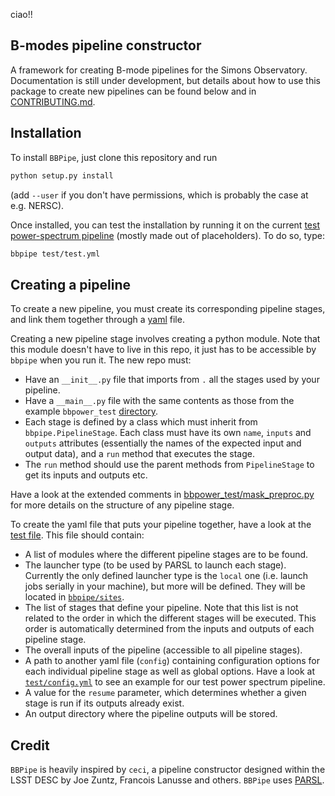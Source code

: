 ciao!!

B-modes pipeline constructor
----------------------------
A framework for creating B-mode pipelines for the Simons Observatory. Documentation is still under development, but details about how to use this package to create new pipelines can be found below and in [CONTRIBUTING.md](CONTRIBUTING.md).

## Installation
To install `BBPipe`, just clone this repository and run
```bash
python setup.py install
```
(add `--user` if you don't have permissions, which is probably the case at e.g. NERSC).

Once installed, you can test the installation by running it on the current [test power-spectrum pipeline](bbpower_test) (mostly made out of placeholders). To do so, type:
```bash
bbpipe test/test.yml
```

## Creating a pipeline
To create a new pipeline, you must create its corresponding pipeline stages, and link them together through a [yaml](http://yaml.org/) file.

Creating a new pipeline stage involves creating a python module. Note that this module doesn't have to live in this repo, it just has to be accessible by `bbpipe` when you run it. The new repo must:

- Have an `__init__.py` file that imports from `.` all the stages used by your pipeline.
- Have a `__main__.py` file with the same contents as those from the example `bbpower_test` [directory](bbpower_test).
- Each stage is defined by a class which must inherit from `bbpipe.PipelineStage`. Each class must have its own `name`, `inputs` and `outputs` attributes (essentially the names of the expected input and output data), and a `run` method that executes the stage.
- The `run` method should use the parent methods from `PipelineStage` to get its inputs and outputs etc.

Have a look at the extended comments in [bbpower_test/mask_preproc.py](bbpower_test/mask_preproc.py) for more details on the structure of any pipeline stage.

To create the yaml file that puts your pipeline together, have a look at the [test file](test/test.yml). This file should contain:
- A list of modules where the different pipeline stages are to be found.
- The launcher type (to be used by PARSL to launch each stage). Currently the only defined launcher type is the `local` one (i.e. launch jobs serially in your machine), but more will be defined. They will be located in [`bbpipe/sites`](bbpipe/sites).
- The list of stages that define your pipeline. Note that this list is not related to the order in which the different stages will be executed. This order is automatically determined from the inputs and outputs of each pipeline stage.
- The overall inputs of the pipeline (accessible to all pipeline stages).
- A path to another yaml file (`config`) containing configuration options for each individual pipeline stage as well as global options. Have a look at [`test/config.yml`](test/config.yml) to see an example for our test power spectrum pipeline.
- A value for the `resume` parameter, which determines whether a given stage is run if its outputs already exist.
- An output directory where the pipeline outputs will be stored.


## Credit
`BBPipe` is heavily inspired by `ceci`, a pipeline constructor designed within the LSST DESC by Joe Zuntz, Francois Lanusse and others.
`BBPipe` uses [PARSL](http://parsl-project.org/).
